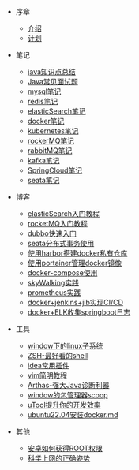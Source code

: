 * 序章
    * [介绍](foreword/介绍.md)
    * [计划](foreword/计划.md)

* 笔记
    * [java知识点总结](notes/java知识点总结.md)
    * [Java常见面试题](notes/java常见面试题.md)
    * [mysql笔记](/notes/mysql.md)
    * [redis笔记](/notes/redis.md)
    * [elasticSearch笔记](notes/elasticSearch学习笔记.md)
    * [docker笔记](/notes/docker.md)
    * [kubernetes笔记](notes/kubernates学习笔记.md)
    * [rockerMQ笔记](/notes/rocketMQ.md)
    * [rabbitMQ笔记](/notes/rabbitMQ.md)
    * [kafka笔记](/notes/kafka.md)
    * [SpringCloud笔记](notes/SpringCloud学习笔记.md)
    * [seata笔记](/notes/seata.md)

* 博客
    * [elasticSearch入门教程](/blog/elasticSearch入门教程.md)
    * [rocketMQ入门教程](/blog/rocketMQ入门教程.md)
    * [dubbo快速入门](/blog/dubbo快速入门)
    * [seata分布式事务使用](/blog/seata分布式事务使用.md)
    * [使用harbor搭建docker私有仓库](/blog/harbor教程.md)
    * [使用portainer管理docker镜像](/blog/portainer教程.md)
    * [docker-compose使用](/blog/docker-compose教程.md)
    * [skyWalking实践](/blog/skywalking%E5%AE%9E%E8%B7%B5.md)
    * [prometheus实践](/blog/prometheus%E5%AE%9E%E8%B7%B5.md)
    * [docker+jenkins+jib实现CI/CD](/blog/Jenkins实现自动化部署.md)
    * [docker+ELK收集springboot日志](/blog/elk实践.md)

* 工具
    * [window下的linux子系统](/tool/window下的linux子系统.md)
    * [ZSH-最好看的shell](/tool/最好看的shell.md)
    * [idea常用插件](/tool/idea常用插件.md)
    * [vim简明教程](/tool/vim简明教程.md)
    * [Arthas-强大Java诊断利器](/tool/强大的java诊断利器.md)
    * [window的包管理器scoop](/tool/window的包管理器.md)
    * [uTool提升你的开发效率](/tool/utool提升你的开发效率.md)
    * [ubuntu22.04安装docker.md](/tool/ubuntu22.04安装docker.md)

* 其他
    * [安卓如何获得ROOT权限](/other/安卓如何获得ROOT权限.md)
    * [科学上网的正确姿势](/other/科学上网的正确姿势.md)